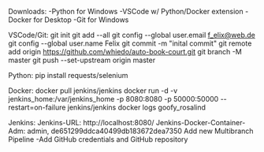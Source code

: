 Downloads:
-Python for Windows
-VSCode w/ Python/Docker extension
-Docker for Desktop
-Git for Windows

VSCode/Git:
git init
git add --all
git config --global user.email f_elix@web.de
git config --global user.name Felix
git commit -m "inital commit"
git remote add origin https://github.com/whiedo/auto-book-court.git
git branch -M master
git push --set-upstream origin master

Python:
pip install requests/selenium

Docker:
docker pull jenkins/jenkins
docker run -d -v jenkins_home:/var/jenkins_home -p 8080:8080 -p 50000:50000 --restart=on-failure jenkins/jenkins
docker logs goofy_rosalind

Jenkins:
Jenkins-URL: http://localhost:8080/
Jenkins-Docker-Container-Adm: admin, de651299ddca40499db183672dea7350
Add new Multibranch Pipeline
-Add GitHub credentials and GitHub repository